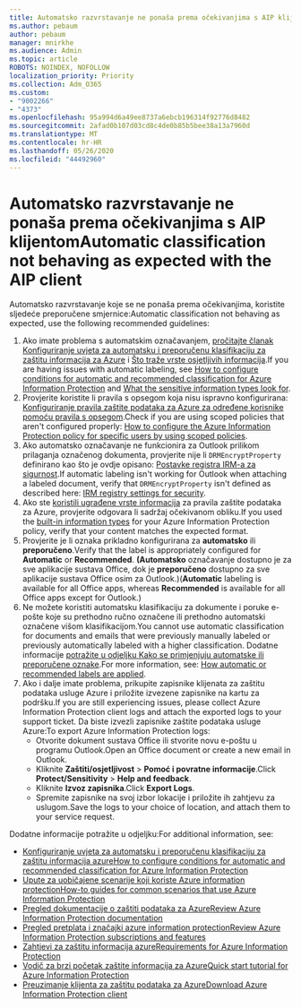 ```yaml
---
title: Automatsko razvrstavanje ne ponaša prema očekivanjima s AIP klijentom
ms.author: pebaum
author: pebaum
manager: mnirkhe
ms.audience: Admin
ms.topic: article
ROBOTS: NOINDEX, NOFOLLOW
localization_priority: Priority
ms.collection: Adm_O365
ms.custom:
- "9002266"
- "4373"
ms.openlocfilehash: 95a994d6a49ee8737a6ebcb196314f92776d8482
ms.sourcegitcommit: 2afad0b107d03cd8c4de0b85b5bee38a13a7960d
ms.translationtype: MT
ms.contentlocale: hr-HR
ms.lasthandoff: 05/26/2020
ms.locfileid: "44492960"
---
```

# <a name="automatic-classification-not-behaving-as-expected-with-the-aip-client"></a><span data-ttu-id="fdd85-102">Automatsko razvrstavanje ne ponaša prema očekivanjima s AIP klijentom</span><span class="sxs-lookup"><span data-stu-id="fdd85-102">Automatic classification not behaving as expected with the AIP client</span></span>

<span data-ttu-id="fdd85-103">Automatsko razvrstavanje koje se ne ponaša prema očekivanjima, koristite sljedeće preporučene smjernice:</span><span class="sxs-lookup"><span data-stu-id="fdd85-103">Automatic classification not behaving as expected, use the following recommended guidelines:</span></span>

1. <span data-ttu-id="fdd85-104">Ako imate problema s automatskim označavanjem, [pročitajte članak Konfiguriranje uvjeta za automatsku i preporučenu klasifikaciju za zaštitu informacija za Azure](https://docs.microsoft.com/azure/information-protection/configure-policy-classification) i [Što traže vrste osjetljivih informacija](https://docs.microsoft.com/office365/securitycompliance/what-the-sensitive-information-types-look-for).</span><span class="sxs-lookup"><span data-stu-id="fdd85-104">If you are having issues with automatic labeling, see [How to configure conditions for automatic and recommended classification for Azure Information Protection](https://docs.microsoft.com/azure/information-protection/configure-policy-classification) and [What the sensitive information types look for](https://docs.microsoft.com/office365/securitycompliance/what-the-sensitive-information-types-look-for).</span></span>
2. <span data-ttu-id="fdd85-105">Provjerite koristite li pravila s opsegom koja nisu ispravno konfigurirana: [Konfiguriranje pravila zaštite podataka za Azure za određene korisnike pomoću pravila s opsegom](https://docs.microsoft.com/azure/information-protection/configure-policy-scope).</span><span class="sxs-lookup"><span data-stu-id="fdd85-105">Check if you are using scoped policies that aren't configured properly: [How to configure the Azure Information Protection policy for specific users by using scoped policies](https://docs.microsoft.com/azure/information-protection/configure-policy-scope).</span></span>
3. <span data-ttu-id="fdd85-106">Ako automatsko označavanje ne funkcionira za Outlook prilikom prilaganja označenog dokumenta, provjerite nije li `DRMEncryptProperty` definirano kao što je ovdje opisano: [Postavke registra IRM-a za sigurnost](https://docs.microsoft.com/deployoffice/security/protect-sensitive-messages-and-documents-by-using-irm-in-office#office-2016-irm-registry-key-options).</span><span class="sxs-lookup"><span data-stu-id="fdd85-106">If automatic labeling isn't working for Outlook when attaching a labeled document, verify that `DRMEncryptProperty` isn't defined as described here: [IRM registry settings for security](https://docs.microsoft.com/deployoffice/security/protect-sensitive-messages-and-documents-by-using-irm-in-office#office-2016-irm-registry-key-options).</span></span>
4. <span data-ttu-id="fdd85-107">Ako ste [koristili ugrađene vrste informacija](https://support.office.com/article/What-the-sensitive-information-types-look-for-fd505979-76be-4d9f-b459-abef3fc9e86b) za pravila zaštite podataka za Azure, provjerite odgovara li sadržaj očekivanom obliku.</span><span class="sxs-lookup"><span data-stu-id="fdd85-107">If you used the [built-in information types](https://support.office.com/article/What-the-sensitive-information-types-look-for-fd505979-76be-4d9f-b459-abef3fc9e86b) for your Azure Information Protection policy, verify that your content matches the expected format.</span></span>
5. <span data-ttu-id="fdd85-108">Provjerite je li oznaka prikladno konfigurirana za **automatsko** ili **preporučeno**.</span><span class="sxs-lookup"><span data-stu-id="fdd85-108">Verify that the label is appropriately configured for **Automatic** or **Recommended**.</span></span> <span data-ttu-id="fdd85-109">**(Automatsko** označavanje dostupno je za sve aplikacije sustava Office, dok je **preporučeno** dostupno za sve aplikacije sustava Office osim za Outlook.)</span><span class="sxs-lookup"><span data-stu-id="fdd85-109">(**Automatic** labeling is available for all Office apps, whereas **Recommended** is available for all Office apps except for Outlook.)</span></span>
6. <span data-ttu-id="fdd85-110">Ne možete koristiti automatsku klasifikaciju za dokumente i poruke e-pošte koje su prethodno ručno označene ili prethodno automatski označene višom klasifikacijom.</span><span class="sxs-lookup"><span data-stu-id="fdd85-110">You cannot use automatic classification for documents and emails that were previously manually labeled or previously automatically labeled with a higher classification.</span></span>  <span data-ttu-id="fdd85-111">Dodatne informacije [potražite u odjeljku Kako se primjenjuju automatske ili preporučene oznake](https://docs.microsoft.com/azure/information-protection/configure-policy-classification#how-automatic-or-recommended-labels-are-applied).</span><span class="sxs-lookup"><span data-stu-id="fdd85-111">For more information, see: [How automatic or recommended labels are applied](https://docs.microsoft.com/azure/information-protection/configure-policy-classification#how-automatic-or-recommended-labels-are-applied).</span></span>
7. <span data-ttu-id="fdd85-112">Ako i dalje imate problema, prikupite zapisnike klijenata za zaštitu podataka usluge Azure i priložite izvezene zapisnike na kartu za podršku.</span><span class="sxs-lookup"><span data-stu-id="fdd85-112">If you are still experiencing issues, please collect Azure Information Protection client logs and attach the exported logs to your support ticket.</span></span> <span data-ttu-id="fdd85-113">Da biste izvezli zapisnike zaštite podataka usluge Azure:</span><span class="sxs-lookup"><span data-stu-id="fdd85-113">To export Azure Information Protection logs:</span></span>
    - <span data-ttu-id="fdd85-114">Otvorite dokument sustava Office ili stvorite novu e-poštu u programu Outlook.</span><span class="sxs-lookup"><span data-stu-id="fdd85-114">Open an Office document or create a new email in Outlook.</span></span>
    - <span data-ttu-id="fdd85-115">Kliknite **Zaštiti/osjetljivost**  >  **Pomoć i povratne informacije**.</span><span class="sxs-lookup"><span data-stu-id="fdd85-115">Click **Protect/Sensitivity** > **Help and feedback**.</span></span>
    - <span data-ttu-id="fdd85-116">Kliknite **Izvoz zapisnika**.</span><span class="sxs-lookup"><span data-stu-id="fdd85-116">Click **Export Logs**.</span></span>
    - <span data-ttu-id="fdd85-117">Spremite zapisnike na svoj izbor lokacije i priložite ih zahtjevu za uslugom.</span><span class="sxs-lookup"><span data-stu-id="fdd85-117">Save the logs to your choice of location, and attach them to your service request.</span></span>

<span data-ttu-id="fdd85-118">Dodatne informacije potražite u odjeljku:</span><span class="sxs-lookup"><span data-stu-id="fdd85-118">For additional information, see:</span></span>

- [<span data-ttu-id="fdd85-119">Konfiguriranje uvjeta za automatsku i preporučenu klasifikaciju za zaštitu informacija azure</span><span class="sxs-lookup"><span data-stu-id="fdd85-119">How to configure conditions for automatic and recommended classification for Azure Information Protection</span></span>](https://docs.microsoft.com/azure/information-protection/configure-policy-classification)
- [<span data-ttu-id="fdd85-120">Upute za uobičajene scenarije koji koriste Azure information protection</span><span class="sxs-lookup"><span data-stu-id="fdd85-120">How-to guides for common scenarios that use Azure Information Protection</span></span>](https://docs.microsoft.com/azure/information-protection/how-to-guides)
- [<span data-ttu-id="fdd85-121">Pregled dokumentacije o zaštiti podataka za Azure</span><span class="sxs-lookup"><span data-stu-id="fdd85-121">Review Azure Information Protection documentation</span></span>](https://docs.microsoft.com/azure/information-protection/what-is-information-protection)
- [<span data-ttu-id="fdd85-122">Pregled pretplata i značajki azure information protection</span><span class="sxs-lookup"><span data-stu-id="fdd85-122">Review Azure Information Protection subscriptions and features</span></span>](https://azure.microsoft.com/pricing/details/information-protection)
- [<span data-ttu-id="fdd85-123">Zahtjevi za zaštitu informacija azure</span><span class="sxs-lookup"><span data-stu-id="fdd85-123">Requirements for Azure Information Protection</span></span>](https://docs.microsoft.com/azure/information-protection/get-started/requirements)
- [<span data-ttu-id="fdd85-124">Vodič za brzi početak zaštite informacija za Azure</span><span class="sxs-lookup"><span data-stu-id="fdd85-124">Quick start tutorial for Azure Information Protection</span></span>](https://docs.microsoft.com/azure/information-protection/get-started/infoprotect-quick-start-tutorial)
- [<span data-ttu-id="fdd85-125">Preuzimanje klijenta za zaštitu podataka za Azure</span><span class="sxs-lookup"><span data-stu-id="fdd85-125">Download Azure Information Protection client</span></span>](https://www.microsoft.com/download/details.aspx?id=53018)
